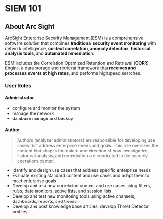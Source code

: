 # SIEM 101 

## About Arc Sight

ArcSight Enterprise Security Management (ESM) is a comprehensive software solution that combines **traditional security event monitoring** with network intelligence, **context correlation**, **anomaly detection**, **historical analysis tools**, and **automated remediation**.

ESM includes the Correlation Optimized Retention and Retrieval (**CORR**) Engine, a data storage and retrieval framework that **receives and processes events at high rates**, and performs highspeed searches.

### User Roles
#### Administrator 
- configure and monitor the system
- manage the network 
- database manage and backup

#### Author 
> Authors (analyzer administrators) are responsible for developing use cases that address enterprise needs and goals. This role oversees the content that shapes the nature and direction of how investigation, historical analysis, and remediation are conducted in the security operations center.

- Identify and design use cases that address specific enterprise needs
- Evaluate existing standard content and use cases and adapt them to meet enterprise goals
- Develop and test new correlation content and use cases using filters,
rules, data monitors, active lists, and session lists 
- Develop and test new monitoring tools using active channels,
dashboards, reports, and trends
- Develop and post knowledge base articles; develop Threat Detector profiles
